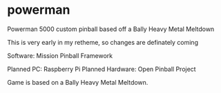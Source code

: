# powerman
Powerman 5000 custom pinball based off a Bally Heavy Metal Meltdown

This is very early in my retheme, so changes are definately coming

Software:  Mission Pinball Framework

Planned PC: Raspberry Pi
Planned Hardware:  Open Pinball Project

Game is based on a Bally Heavy Metal Meltdown.

